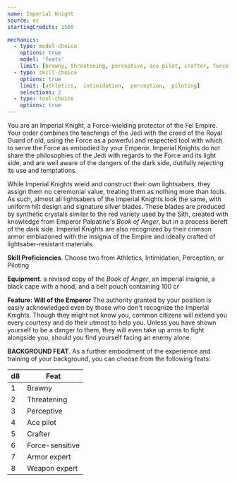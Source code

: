 ```yaml
---
name: Imperial Knight
source: ec
startingCredits: 1500

mechanics:
  - type: model-choice
    options: true
    model: 'feats'
    limit: [brawny, threatening, perceptive, ace pilot, crafter, force-sensitive, armor expert, weapon expert]
  - type: skill-choice
    options: true
    limit: [athletics,  intimidation,  perception,  piloting]
    selections: 2
  - type: tool-choice
    options: true
---
```


You are an Imperial Knight, a Force-wielding protector of the Fel Empire. Your order combines the teachings of the Jedi with the creed of the Royal Guard of old, using the Force as a powerful and respected tool with which to serve the Force as embodied by your Emperor. Imperial Knights do not share the philosophies of the Jedi with regards to the Force and its light side, and are well aware of the dangers of the dark side, dutifully rejecting its use and temptations. 

While Imperial Knights wield and construct their own lightsabers, they assign them no ceremonial value, treating them as nothing more than tools. As such, almost all lightsabers of the Imperial Knights look the same, with uniform hilt design and signature silver blades. These blades are produced by synthetic crystals similar to the red variety used by the Sith, created with knowledge from Emperor Palpatine's *Book of Anger*, but in a process bereft of the dark side. Imperial Knights are also recognized by their crimson armor emblazoned with the insignia of the Empire and ideally crafted of lightsaber-resistant materials.

__Skill Proficiencies__. Choose two from Athletics, Intimidation, Perception, or Piloting

__Equipment__. a revised copy of the *Book of Anger*, an Imperial insignia, a black cape with a hood, and a belt pouch containing 100 cr

__Feature: Will of the Emperor__
The authority granted by your position is easily acknowledged even by those who don't recognize the Imperial Knights. Though they might not know you, common citizens will extend you every courtesy and do their utmost to help you. Unless you have shown yourself to be a danger to them, they will even take up arms to fight alongside you, should you find yourself facing an enemy alone.


__BACKGROUND FEAT__. As a further embodiment of the experience and training of your background, you can choose from the following feats:

d8 | Feat
--- | ---
1	|	Brawny
2	|	Threatening
3	|	Perceptive
4	|	Ace pilot
5	|	Crafter
6	|	Force-sensitive
7	|	Armor expert
8	|	Weapon expert
<div class="hr"></div>
